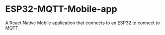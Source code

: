 # ESP32-MQTT-Mobile-app
 A React Native Mobile application that connects to an ESP32 to connect to MQTT
